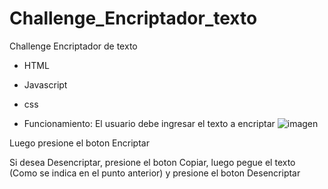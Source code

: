 # Challenge_Encriptador_texto
Challenge Encriptador de texto
- HTML
- Javascript
- css

- Funcionamiento: El usuario debe ingresar el texto a encriptar
![imagen](https://github.com/user-attachments/assets/f3ac67c7-bfd3-4d43-8ab3-4d34a2dc9acb)

Luego presione el boton Encriptar

Si desea Desencriptar, presione el boton Copiar, luego pegue el texto (Como se indica en el punto anterior) y presione el boton Desencriptar
